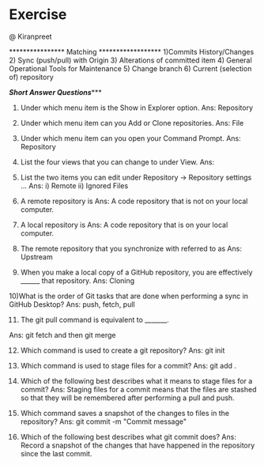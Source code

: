 # Exercise

@ Kiranpreet

**************** Matching ******************
1)Commits History/Changes
2) Sync (push/pull) with Origin
3) Alterations of committed item
4) General Operational Tools for Maintenance
5) Change branch
6) Current (selection of) repository

*******************Short Answer Questions**********************

1) Under which menu item is the Show in Explorer option.
Ans: Repository 

2) Under which menu item can you Add or Clone repositories.
Ans: File

3) Under which menu item can you open your Command Prompt. 
Ans: Repository

4) List the four views that you can change to under View.
Ans: 

5) List the two items you can edit under Repository → Repository settings ...
Ans: i) Remote
    ii) Ignored Files
    
6) A remote repository is 
Ans: A code repository that is not on your local computer.

7) A local repository is 
Ans: A code repository that is on your local computer.

8) The remote repository that you synchronize with referred to as 
Ans: Upstream

9) When you make a local copy of a GitHub repository, you are effectively ______ that repository.
Ans: Cloning

10)What is the order of Git tasks that are done when performing a sync in GitHub Desktop? 
Ans: push, fetch, pull

11) The git pull command is equivalent to _______. 

Ans: git fetch and then git merge

12) Which command is used to create a git repository? 
Ans: git init

13) Which command is used to stage files for a commit? 
Ans: git add .

14) Which of the following best describes what it means to stage files for a commit? 
Ans: Staging files for a commit means that the files are stashed so that they will be remembered after performing a pull and push.

15) Which command saves a snapshot of the changes to files in the repository? 
Ans: git commit -m "Commit message"

16) Which of the following best describes what git commit does? 
Ans: Record a snapshot of the changes that have happened in the repository since the last commit.

